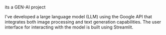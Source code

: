 its a GEN-AI project 

I've developed a large language model (LLM) using the Google API that integrates both image processing and text generation capabilities. The user interface for interacting with the model is built using Streamlit.

